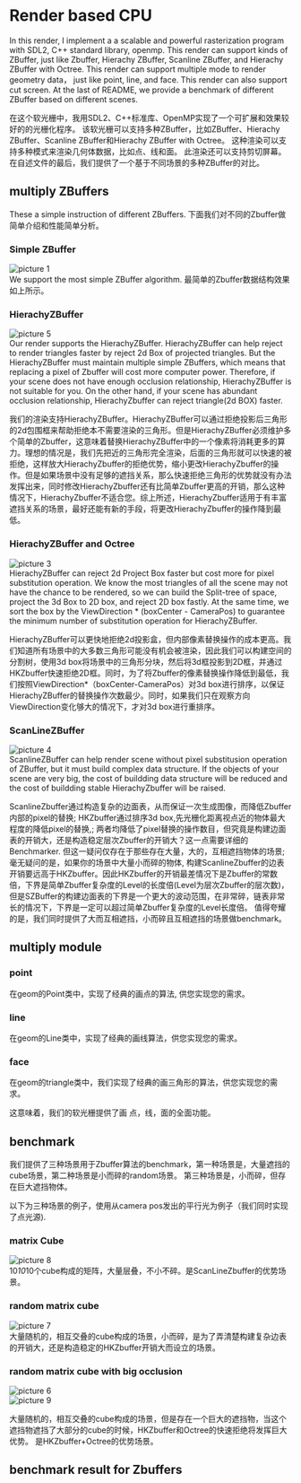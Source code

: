 # Render based CPU 
In this render, I implement a  a scalable and powerful rasterization program with  SDL2, C++ standard library, openmp. 
This render can support kinds of ZBuffer, just like Zbuffer, Hierachy ZBuffer, Scanline ZBuffer, and Hierachy ZBuffer with Octree.
This render can support multiple mode to render geometry data， just like point, line, and face.
This render can also support cut screen. 
At the last of README, we provide a benchmark of different ZBuffer based on different scenes. 

在这个软光栅中，我用SDL2、C++标准库、OpenMP实现了一个可扩展和效果较好的的光栅化程序。
该软光栅可以支持多种ZBuffer，比如ZBuffer、Hierachy ZBuffer、Scanline ZBuffer和Hierachy ZBuffer with Octree。
这种渲染可以支持多种模式来渲染几何体数据，比如点、线和面。
此渲染还可以支持剪切屏幕。
在自述文件的最后，我们提供了一个基于不同场景的多种ZBuffer的对比。

## multiply ZBuffers 
These a simple instruction of different ZBuffers. 
下面我们对不同的Zbuffer做简单介绍和性能简单分析。

### Simple ZBuffer 
![picture 1](images/5f8f054efa7b786e29cb33b2c2faa23b91db98ed9d1ef7e17694d703b8e858c5.png)  
We support the most simple ZBuffer algorithm. 
最简单的Zbuffer数据结构效果如上所示。

### HierachyZBuffer
![picture 5](images/e3916df268aa9aa8caf53a180ccf6bf47db95eb7d402e34fba0c55d5c3bfffb2.png)  
Our render supports the HierachyZBuffer. HierachyZBuffer can help reject to render triangles faster by reject 2d Box of projected triangles. But the HierachyZBuffer must maintain multiple simple ZBuffers, which means that replacing a pixel of Zbuffer will cost more computer power. Therefore, if your scene does not have enough occlusion relationship, HierachyZBuffer is not suitable for you. 
On the other hand, if your scene has abundant occlusion relationship, HierachyZbuffer can reject triangle(2d BOX) faster. 

我们的渲染支持HierachyZBuffer。HierachyZBuffer可以通过拒绝投影后三角形的2d包围框来帮助拒绝本不需要渲染的三角形。但是HierachyZBuffer必须维护多个简单的Zbuffer，这意味着替换HierachyZBuffer中的一个像素将消耗更多的算力。理想的情况是，我们先把近的三角形完全渲染，后面的三角形就可以快速的被拒绝，这样放大HierachyZbuffer的拒绝优势，缩小更改HierachyZbuffer的操作。但是如果场景中没有足够的遮挡关系，那么快速拒绝三角形的优势就没有办法发挥出来，同时修改HierachyZbuffer还有比简单Zbuffer更高的开销，那么这种情况下，HierachyZbuffer不适合您。综上所述，HierachyZbuffer适用于有丰富遮挡关系的场景，最好还能有新的手段，将更改HierachyZbuffer的操作降到最低。

### HierachyZBuffer and Octree
![picture 3](images/583a478ad975fa1ef29999192b0ceb1838c4f2e5827a0c1bdbe954439dbc0356.png)  
HierachyZBuffer can reject 2d Project Box faster but cost more for pixel substitution operation. We know the most triangles of all the scene may not have the chance to be rendered, so we can build the Split-tree of space, project the 3d Box to 2D box, and reject 2D box fastly. At the same time, we sort the box by the ViewDirection * (boxCenter - CameraPos) to guarantee the minimum number of substitution operation for HierachyZBuffer. 

HierachyZBuffer可以更快地拒绝2d投影盒，但内部像素替换操作的成本更高。我们知道所有场景中的大多数三角形可能没有机会被渲染，因此我们可以构建空间的分割树，使用3d box将场景中的三角形分块，然后将3d框投影到2D框，并通过HKZbuffer快速拒绝2D框。同时，为了将Zbuffer的像素替换操作降低到最低，我们按照ViewDirection*（boxCenter-CameraPos）对3d box进行排序，以保证HierachyZBuffer的替换操作次数最少。同时，如果我们只在观察方向ViewDirection变化够大的情况下，才对3d box进行重排序。

### ScanLineZBuffer
![picture 4](images/0e235b1a7ce89dbedc33f0d5b3d09517429a82cbc9ff91ae8926b06683cd3ecc.png)  
ScanlineZBuffer can help render scene without pixel substitusion operation of ZBuffer, but it must build complex data structure. 
If the objects of your scene are very big, the cost of buildding data structure will be reduced and the cost of buildding stable HierachyZbuffer will be raised.  

ScanlineZbuffer通过构造复杂的边面表，从而保证一次生成图像，而降低Zbuffer内部的pixel的替换; HKZbuffer通过排序3d box,先光栅化距离视点近的物体最大程度的降低pixel的替换,; 两者均降低了pixel替换的操作数目，但究竟是构建边面表的开销大，还是构造稳定层次Zbuffer的开销大？这一点需要详细的Benchmarker. 但这一疑问仅存在于那些存在大量，大的，互相遮挡物体的场景; 毫无疑问的是，如果你的场景中大量小而碎的物体, 构建ScanlineZbuffer的边表开销要远高于HKZbuffer。因此HKZbuffer的开销最差情况下是Zbuffer的常数倍，下界是简单Zbuffer复杂度的Level的长度倍(Level为层次Zbuffer的层次数)，但是SZBuffer的构建边面表的下界是一个更大的波动范围，在非常碎，链表非常长的情况下，下界是一定可以超过简单Zbuffer复杂度的Level长度倍。 
值得夸耀的是，我们同时提供了大而互相遮挡，小而碎且互相遮挡的场景做benchmark。 

## multiply module 

### point 
在geom的Point类中，实现了经典的画点的算法, 供您实现您的需求。 

### line 
在geom的Line类中，实现了经典的画线算法，供您实现您的需求。 

### face 
在geom的triangle类中，我们实现了经典的画三角形的算法，供您实现您的需求。 

这意味着，我们的软光栅提供了画 点，线，面的全面功能。 

## benchmark

我们提供了三种场景用于Zbuffer算法的benchmark，第一种场景是，大量遮挡的cube场景，第二种场景是小而碎的random场景。 第三种场景是，小而碎，但存在巨大遮挡物体。 

以下为三种场景的例子，使用从camera pos发出的平行光为例子（我们同时实现了点光源). 
### matrix Cube 
![picture 8](images/b7f53d1b595c817322141841c518bae88c5774c9f94f42b1538ec64fa144d920.png)  
10*10*10个cube构成的矩阵，大量层叠，不小不碎。是ScanLineZbuffer的优势场景。 

### random matrix cube 
![picture 7](images/0f5e4b7b9fc322951eefa8effb3d9887309723da79fdfe0dd4b59ed413d0c492.png)  
大量随机的，相互交叠的cube构成的场景，小而碎，是为了弄清楚构建复杂边表的开销大，还是构造稳定的HKZbuffer开销大而设立的场景。 

### random matrix cube with big occlusion
![picture 6](images/495cab4e191f0234407e74ea79e452a372f44cac216e405d0805193ce055d6e6.png)  
![picture 9](images/dc507560662c2cda8f706bc5df6e034a2d3fbd249a6cadd3cc760fe7b1a15253.png)  

大量随机的，相互交叠的cube构成的场景，但是存在一个巨大的遮挡物，当这个遮挡物遮挡了大部分的cube的时候，HKZbuffer和Octree的快速拒绝将发挥巨大优势。
是HKZbuffer+Octree的优势场景。 


## benchmark result for Zbuffers



